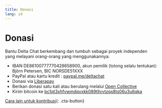 ```yaml
---
title: Donasi
lang: id
---
```


# Donasi

Bantu Delta Chat berkembang dan tumbuh sebagai proyek independen yang melayani orang-orang yang menggunakannya:

- IBAN DE86100777770428658900, akun pemilik (tolong selalu tentukan): Björn Petersen, BIC NORSDE51XXX
- PayPal atau kartu kredit : [paypal.me/deltachat](https://paypal.me/deltachat/20)
- Donasi via [Liberapay](https://liberapay.com/delta.chat/)
- Berikan donasi satu kali atau berulang melalui [Open Collective](https://opencollective.com/delta-chat/donate)
- Kirim bitcoin ke [bc1qt3xhfvwmdqvxkk089tllvvtzqs8ts06u3u6qka](bitcoin:bc1qt3xhfvwmdqvxkk089tllvvtzqs8ts06u3u6qka)

[Cara lain untuk kontribusi](contribute){: .cta-button}

